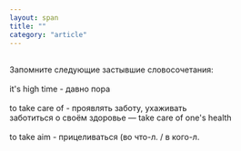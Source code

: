 ```yaml
---
layout: span
title: ""
category: "article"
---
```

<section class='rules'><span><br>Запомните следующие застывшие словосочетания: <br><br>
it's high time - давно пора<br><br>
 to take care of - проявлять заботу, ухаживать <br>
 заботиться о своём здоровье — take care of one's health <br><br>
to take  aim  - прицеливаться (во что-л. / в кого-л. </span></section>